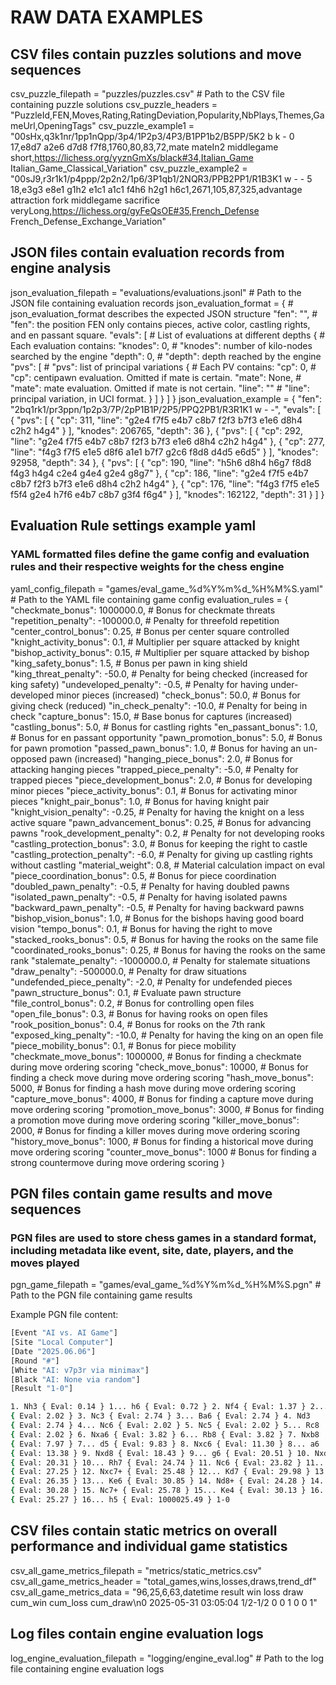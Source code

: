 # RAW DATA EXAMPLES

## CSV files contain puzzles solutions and move sequences

csv_puzzle_filepath = "puzzles/puzzles.csv"  # Path to the CSV file containing puzzle solutions
csv_puzzle_headers = "PuzzleId,FEN,Moves,Rating,RatingDeviation,Popularity,NbPlays,Themes,GameUrl,OpeningTags"
csv_puzzle_example1 = "00sHx,q3k1nr/1pp1nQpp/3p4/1P2p3/4P3/B1PP1b2/B5PP/5K2 b k - 0 17,e8d7 a2e6 d7d8 f7f8,1760,80,83,72,mate mateIn2 middlegame short,https://lichess.org/yyznGmXs/black#34,Italian_Game Italian_Game_Classical_Variation"
csv_puzzle_example2 = "00sJ9,r3r1k1/p4ppp/2p2n2/1p6/3P1qb1/2NQR3/PPB2PP1/R1B3K1 w - - 5 18,e3g3 e8e1 g1h2 e1c1 a1c1 f4h6 h2g1 h6c1,2671,105,87,325,advantage attraction fork middlegame sacrifice veryLong,https://lichess.org/gyFeQsOE#35,French_Defense French_Defense_Exchange_Variation"

## JSON files contain evaluation records from engine analysis

json_evaluation_filepath = "evaluations/evaluations.jsonl"  # Path to the JSON file containing evaluation records
json_evaluation_format = {          # json_evaluation_format describes the expected JSON structure
    "fen": "",                      #   "fen": the position FEN only contains pieces, active color, castling rights, and en passant square.
    "evals": [                      #   List of evaluations at different depths
        {                           #   Each evaluation contains:
            "knodes": 0,            #       "knodes": number of kilo-nodes searched by the engine
            "depth": 0,             #       "depth": depth reached by the engine
            "pvs": [                #       "pvs": list of principal variations
                {                   #       Each PV contains:
                    "cp": 0,        #           "cp": centipawn evaluation. Omitted if mate is certain.
                    "mate": None,   #           "mate": mate evaluation. Omitted if mate is not certain.
                    "line": ""      #           "line": principal variation, in UCI format.
                }
            ]
        }
    ]
}
json_evaluation_example = {
  "fen": "2bq1rk1/pr3ppn/1p2p3/7P/2pP1B1P/2P5/PPQ2PB1/R3R1K1 w - -",
  "evals": [
    {
      "pvs": [
        {
          "cp": 311,
          "line": "g2e4 f7f5 e4b7 c8b7 f2f3 b7f3 e1e6 d8h4 c2h2 h4g4"
        }
      ],
      "knodes": 206765,
      "depth": 36
    },
    {
      "pvs": [
        {
          "cp": 292,
          "line": "g2e4 f7f5 e4b7 c8b7 f2f3 b7f3 e1e6 d8h4 c2h2 h4g4"
        },
        {
          "cp": 277,
          "line": "f4g3 f7f5 e1e5 d8f6 a1e1 b7f7 g2c6 f8d8 d4d5 e6d5"
        }
      ],
      "knodes": 92958,
      "depth": 34
    },
    {
      "pvs": [
        {
          "cp": 190,
          "line": "h5h6 d8h4 h6g7 f8d8 f4g3 h4g4 c2e4 g4e4 g2e4 g8g7"
        },
        {
          "cp": 186,
          "line": "g2e4 f7f5 e4b7 c8b7 f2f3 b7f3 e1e6 d8h4 c2h2 h4g4"
        },
        {
          "cp": 176,
          "line": "f4g3 f7f5 e1e5 f5f4 g2e4 h7f6 e4b7 c8b7 g3f4 f6g4"
        }
      ],
      "knodes": 162122,
      "depth": 31
    }
  ]
}

## Evaluation Rule settings example yaml

### YAML formatted files define the game config and evaluation rules and their respective weights for the chess engine

yaml_config_filepath = "games/eval_game_%d%Y%m%d_%H%M%S.yaml"  # Path to the YAML file containing game config
evaluation_rules = {
    "checkmate_bonus": 1000000.0,        # Bonus for checkmate threats
    "repetition_penalty": -100000.0,     # Penalty for threefold repetition
    "center_control_bonus": 0.25,        # Bonus per center square controlled
    "knight_activity_bonus": 0.1,        # Multiplier per square attacked by knight
    "bishop_activity_bonus": 0.15,       # Multiplier per square attacked by bishop
    "king_safety_bonus": 1.5,            # Bonus per pawn in king shield
    "king_threat_penalty": -50.0,        # Penalty for being checked (increased for king safety)
    "undeveloped_penalty": -0.5,         # Penalty for having under-developed minor pieces (increased)
    "check_bonus": 50.0,                 # Bonus for giving check (reduced)
    "in_check_penalty": -10.0,           # Penalty for being in check
    "capture_bonus": 15.0,               # Base bonus for captures (increased)
    "castling_bonus": 5.0,               # Bonus for castling rights
    "en_passant_bonus": 1.0,             # Bonus for en passant opportunity
    "pawn_promotion_bonus": 5.0,         # Bonus for pawn promotion
    "passed_pawn_bonus": 1.0,            # Bonus for having an un-opposed pawn (increased)
    "hanging_piece_bonus": 2.0,          # Bonus for attacking hanging pieces
    "trapped_piece_penalty": -5.0,       # Penalty for trapped pieces
    "piece_development_bonus": 2.0,      # Bonus for developing minor pieces
    "piece_activity_bonus": 0.1,         # Bonus for activating minor pieces
    "knight_pair_bonus": 1.0,            # Bonus for having knight pair
    "knight_vision_penalty": -0.25,      # Penalty for having the knight on a less active square
    "pawn_advancement_bonus": 0.25,      # Bonus for advancing pawns
    "rook_development_penalty": 0.2,     # Penalty for not developing rooks
    "castling_protection_bonus": 3.0,    # Bonus for keeping the right to castle
    "castling_protection_penalty": -6.0, # Penalty for giving up castling rights without castling
    "material_weight": 0.8,              # Material calculation impact on eval
    "piece_coordination_bonus": 0.5,     # Bonus for piece coordination
    "doubled_pawn_penalty": -0.5,        # Penalty for having doubled pawns
    "isolated_pawn_penalty": -0.5,       # Penalty for having isolated pawns
    "backward_pawn_penalty": -0.5,       # Penalty for having backward pawns
    "bishop_vision_bonus": 1.0,          # Bonus for the bishops having good board vision
    "tempo_bonus": 0.1,                  # Bonus for having the right to move
    "stacked_rooks_bonus": 0.5,          # Bonus for having the rooks on the same file
    "coordinated_rooks_bonus": 0.25,     # Bonus for having the rooks on the same rank
    "stalemate_penalty": -1000000.0,     # Penalty for stalemate situations
    "draw_penalty": -500000.0,           # Penalty for draw situations
    "undefended_piece_penalty": -2.0,    # Penalty for undefended pieces
    "pawn_structure_bonus": 0.1,         # Evaluate pawn structure
    "file_control_bonus": 0.2,           # Bonus for controlling open files
    "open_file_bonus": 0.3,              # Bonus for having rooks on open files
    "rook_position_bonus": 0.4,          # Bonus for rooks on the 7th rank
    "exposed_king_penalty": -10.0,       # Penalty for having the king on an open file
    "piece_mobility_bonus": 0.1,         # Bonus for piece mobility
    "checkmate_move_bonus": 1000000,     # Bonus for finding a checkmate during move ordering scoring
    "check_move_bonus": 10000,           # Bonus for finding a check move during move ordering scoring
    "hash_move_bonus": 5000,             # Bonus for finding a hash move during move ordering scoring
    "capture_move_bonus": 4000,          # Bonus for finding a capture move during move ordering scoring
    "promotion_move_bonus": 3000,        # Bonus for finding a promotion move during move ordering scoring
    "killer_move_bonus": 2000,           # Bonus for finding a killer moves during move ordering scoring
    "history_move_bonus": 1000,          # Bonus for finding a historical move during move ordering scoring
    "counter_move_bonus": 1000           # Bonus for finding a strong countermove during move ordering scoring
}

## PGN files contain game results and move sequences
### PGN files are used to store chess games in a standard format, including metadata like event, site, date, players, and the moves played

pgn_game_filepath = "games/eval_game_%d%Y%m%d_%H%M%S.pgn"  # Path to the PGN file containing game results

Example PGN file content:
```bash
[Event "AI vs. AI Game"]
[Site "Local Computer"]
[Date "2025.06.06"]
[Round "#"]
[White "AI: v7p3r via minimax"]
[Black "AI: None via random"]
[Result "1-0"]

1. Nh3 { Eval: 0.14 } 1... h6 { Eval: 0.72 } 2. Nf4 { Eval: 1.37 } 2... b5
{ Eval: 2.02 } 3. Nc3 { Eval: 2.74 } 3... Ba6 { Eval: 2.74 } 4. Nd3
{ Eval: 2.74 } 4... Nc6 { Eval: 2.02 } 5. Nc5 { Eval: 2.02 } 5... Rc8
{ Eval: 2.02 } 6. Nxa6 { Eval: 3.82 } 6... Rb8 { Eval: 3.82 } 7. Nxb8
{ Eval: 7.97 } 7... d5 { Eval: 9.83 } 8. Nxc6 { Eval: 11.30 } 8... a6
{ Eval: 13.38 } 9. Nxd8 { Eval: 18.43 } 9... g6 { Eval: 20.51 } 10. Nxd5
{ Eval: 20.31 } 10... Rh7 { Eval: 24.74 } 11. Nc6 { Eval: 23.82 } 11... f6
{ Eval: 27.25 } 12. Nxc7+ { Eval: 25.48 } 12... Kd7 { Eval: 29.98 } 13. Nxb5
{ Eval: 26.35 } 13... Ke6 { Eval: 30.85 } 14. Nd8+ { Eval: 24.28 } 14... Kd5
{ Eval: 30.28 } 15. Nc7+ { Eval: 25.78 } 15... Ke4 { Eval: 30.13 } 16. d4
{ Eval: 25.27 } 16... h5 { Eval: 1000025.49 } 1-0
```

## CSV files contain static metrics on overall performance and individual game statistics
csv_all_game_metrics_filepath = "metrics/static_metrics.csv"
csv_all_game_metrics_header = "total_games,wins,losses,draws,trend_df"
csv_all_game_metrics_data = "96,25,6,63,datetime   result  win  loss  draw  cum_win  cum_loss  cum_draw\n0  2025-05-31 03:05:04  1/2-1/2    0     0     1        0         0         1"

## Log files contain engine evaluation logs
log_engine_evaluation_filepath = "logging/engine_eval.log"  # Path to the log file containing engine evaluation logs
